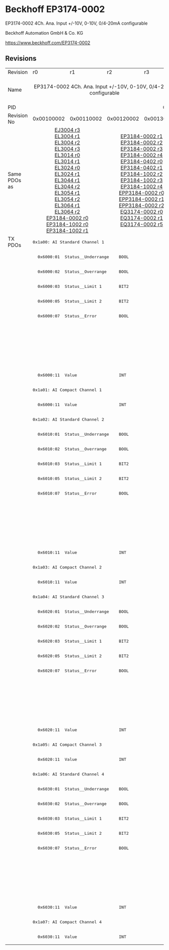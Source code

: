 # Beckhoff EP3174-0002

EP3174-0002 4Ch. Ana. Input +/-10V, 0-10V, 0/4-20mA configurable

Beckhoff Automation GmbH & Co. KG

https://www.beckhoff.com/EP3174-0002

## Revisions
<table>
<tr >
<td>Revision</td>
<td><div class="foo">r0</div></td>
<td><div class="foo">r1</div></td>
<td><div class="foo">r2</div></td>
<td><div class="foo">r3</div></td>
<td><div class="foo">r4</div></td>
<td><div class="foo">r5</div></td>
<td><div class="foo">r6</div></td>
<td><div class="foo">r7</div></td>
</tr>
<tr >
<td>Name</td>
<td colspan=4 align="center"><div class="foo">EP3174-0002 4Ch. Ana. Input +/-10V, 0-10V, 0/4-20mA configurable</div></td>
<td colspan=2 align="center"><div class="foo">EP3174-0002 4Ch. Ana. Input +/-10V, 0-10V, 0/4-20mA, +/-10mA configurable</div></td>
<td colspan=2 align="center"><div class="foo">EP3174-0002 4Ch. Ana. Input +/-10V, 0-10V, 0/4-20mA configurable</div></td>
</tr>
<tr >
<td>PID</td>
<td colspan=8 align="center"><div class="foo">0x0c664052</div></td>
</tr>
<tr >
<td>Revision No</td>
<td>0x00100002</td>
<td>0x00110002</td>
<td>0x00120002</td>
<td>0x00130002</td>
<td>0x00140002</td>
<td>0x00150002</td>
<td>0x00160002</td>
<td>0x00170002</td>
</tr>
<tr >
<td>Same PDOs as</td>
<td colspan=2 align="center"><a href="EJ3004">EJ3004 r3</a><br/><a href="EL3004">EL3004 r1</a><br/><a href="EL3004">EL3004 r2</a><br/><a href="EL3004">EL3004 r3</a><br/><a href="EL3014">EL3014 r0</a><br/><a href="EL3014">EL3014 r1</a><br/><a href="EL3024">EL3024 r0</a><br/><a href="EL3024">EL3024 r1</a><br/><a href="EL3044">EL3044 r1</a><br/><a href="EL3044">EL3044 r2</a><br/><a href="EL3054">EL3054 r1</a><br/><a href="EL3054">EL3054 r2</a><br/><a href="EL3064">EL3064 r1</a><br/><a href="EL3064">EL3064 r2</a><br/><a href="EP3184-0002">EP3184-0002 r0</a><br/><a href="EP3184-1002">EP3184-1002 r0</a><br/><a href="EP3184-1002">EP3184-1002 r1</a></td>
<td colspan=2 align="center"><a href="EP3184-0002">EP3184-0002 r1</a><br/><a href="EP3184-0002">EP3184-0002 r2</a><br/><a href="EP3184-0002">EP3184-0002 r3</a><br/><a href="EP3184-0002">EP3184-0002 r4</a><br/><a href="EP3184-0402">EP3184-0402 r0</a><br/><a href="EP3184-0402">EP3184-0402 r1</a><br/><a href="EP3184-1002">EP3184-1002 r2</a><br/><a href="EP3184-1002">EP3184-1002 r3</a><br/><a href="EP3184-1002">EP3184-1002 r4</a><br/><a href="EPP3184-0002">EPP3184-0002 r0</a><br/><a href="EPP3184-0002">EPP3184-0002 r1</a><br/><a href="EPP3184-0002">EPP3184-0002 r2</a><br/><a href="EQ3174-0002">EQ3174-0002 r0</a><br/><a href="EQ3174-0002">EQ3174-0002 r1</a><br/><a href="EQ3174-0002">EQ3174-0002 r5</a></td>
<td colspan=2 align="center"></td>
<td><a href="EPP3174-0002">EPP3174-0002 r0</a></td>
<td><a href="EP3184-0002">EP3184-0002 r5</a><br/><a href="EP3184-0402">EP3184-0402 r2</a><br/><a href="EP3184-1002">EP3184-1002 r5</a><br/><a href="EPP3184-0002">EPP3184-0002 r3</a><br/><a href="EQ3174-0002">EQ3174-0002 r7</a></td>
</tr>
<tr class="txpdo pdosection">
<td rowspan=48 valign=top>TX PDOs</td>
<td colspan=8 align="left"><pre>0x1a00: AI Standard Channel 1</pre></td>
<td></td>
</tr>
<tr class="txpdo">
<td colspan=8 align="left"><pre>  0x6000:01  Status__Underrange    BOOL</pre></td>
</tr>
<tr class="txpdo">
<td colspan=8 align="left"><pre>  0x6000:02  Status__Overrange     BOOL</pre></td>
</tr>
<tr class="txpdo">
<td colspan=8 align="left"><pre>  0x6000:03  Status__Limit 1       BIT2</pre></td>
</tr>
<tr class="txpdo">
<td colspan=8 align="left"><pre>  0x6000:05  Status__Limit 2       BIT2</pre></td>
</tr>
<tr class="txpdo">
<td colspan=8 align="left"><pre>  0x6000:07  Status__Error         BOOL</pre></td>
</tr>
<tr class="txpdo">
<td colspan=4 align="left"></td>
<td colspan=4 align="left"><pre>  0x6000:0e  Status__Sync error    BOOL</pre></td>
</tr>
<tr class="txpdo">
<td colspan=4 align="left"></td>
<td colspan=4 align="left"><pre>  0x6000:0f  Status__TxPDO State   BOOL</pre></td>
</tr>
<tr class="txpdo">
<td colspan=4 align="left"></td>
<td colspan=4 align="left"><pre>  0x6000:10  Status__TxPDO Toggle  BOOL</pre></td>
</tr>
<tr class="txpdo">
<td colspan=8 align="left"><pre>  0x6000:11  Value                 INT</pre></td>
</tr>
<tr class="txpdo pdosection">
<td colspan=8 align="left"><pre>0x1a01: AI Compact Channel 1</pre></td>
</tr>
<tr class="txpdo">
<td colspan=8 align="left"><pre>  0x6000:11  Value                 INT</pre></td>
</tr>
<tr class="txpdo pdosection">
<td colspan=8 align="left"><pre>0x1a02: AI Standard Channel 2</pre></td>
</tr>
<tr class="txpdo">
<td colspan=8 align="left"><pre>  0x6010:01  Status__Underrange    BOOL</pre></td>
</tr>
<tr class="txpdo">
<td colspan=8 align="left"><pre>  0x6010:02  Status__Overrange     BOOL</pre></td>
</tr>
<tr class="txpdo">
<td colspan=8 align="left"><pre>  0x6010:03  Status__Limit 1       BIT2</pre></td>
</tr>
<tr class="txpdo">
<td colspan=8 align="left"><pre>  0x6010:05  Status__Limit 2       BIT2</pre></td>
</tr>
<tr class="txpdo">
<td colspan=8 align="left"><pre>  0x6010:07  Status__Error         BOOL</pre></td>
</tr>
<tr class="txpdo">
<td colspan=4 align="left"></td>
<td colspan=4 align="left"><pre>  0x6010:0e  Status__Sync error    BOOL</pre></td>
</tr>
<tr class="txpdo">
<td colspan=4 align="left"></td>
<td colspan=4 align="left"><pre>  0x6010:0f  Status__TxPDO State   BOOL</pre></td>
</tr>
<tr class="txpdo">
<td colspan=4 align="left"></td>
<td colspan=4 align="left"><pre>  0x6010:10  Status__TxPDO Toggle  BOOL</pre></td>
</tr>
<tr class="txpdo">
<td colspan=8 align="left"><pre>  0x6010:11  Value                 INT</pre></td>
</tr>
<tr class="txpdo pdosection">
<td colspan=8 align="left"><pre>0x1a03: AI Compact Channel 2</pre></td>
</tr>
<tr class="txpdo">
<td colspan=8 align="left"><pre>  0x6010:11  Value                 INT</pre></td>
</tr>
<tr class="txpdo pdosection">
<td colspan=8 align="left"><pre>0x1a04: AI Standard Channel 3</pre></td>
</tr>
<tr class="txpdo">
<td colspan=8 align="left"><pre>  0x6020:01  Status__Underrange    BOOL</pre></td>
</tr>
<tr class="txpdo">
<td colspan=8 align="left"><pre>  0x6020:02  Status__Overrange     BOOL</pre></td>
</tr>
<tr class="txpdo">
<td colspan=8 align="left"><pre>  0x6020:03  Status__Limit 1       BIT2</pre></td>
</tr>
<tr class="txpdo">
<td colspan=8 align="left"><pre>  0x6020:05  Status__Limit 2       BIT2</pre></td>
</tr>
<tr class="txpdo">
<td colspan=8 align="left"><pre>  0x6020:07  Status__Error         BOOL</pre></td>
</tr>
<tr class="txpdo">
<td colspan=4 align="left"></td>
<td colspan=4 align="left"><pre>  0x6020:0e  Status__Sync error    BOOL</pre></td>
</tr>
<tr class="txpdo">
<td colspan=4 align="left"></td>
<td colspan=4 align="left"><pre>  0x6020:0f  Status__TxPDO State   BOOL</pre></td>
</tr>
<tr class="txpdo">
<td colspan=4 align="left"></td>
<td colspan=4 align="left"><pre>  0x6020:10  Status__TxPDO Toggle  BOOL</pre></td>
</tr>
<tr class="txpdo">
<td colspan=8 align="left"><pre>  0x6020:11  Value                 INT</pre></td>
</tr>
<tr class="txpdo pdosection">
<td colspan=8 align="left"><pre>0x1a05: AI Compact Channel 3</pre></td>
</tr>
<tr class="txpdo">
<td colspan=8 align="left"><pre>  0x6020:11  Value                 INT</pre></td>
</tr>
<tr class="txpdo pdosection">
<td colspan=8 align="left"><pre>0x1a06: AI Standard Channel 4</pre></td>
</tr>
<tr class="txpdo">
<td colspan=8 align="left"><pre>  0x6030:01  Status__Underrange    BOOL</pre></td>
</tr>
<tr class="txpdo">
<td colspan=8 align="left"><pre>  0x6030:02  Status__Overrange     BOOL</pre></td>
</tr>
<tr class="txpdo">
<td colspan=8 align="left"><pre>  0x6030:03  Status__Limit 1       BIT2</pre></td>
</tr>
<tr class="txpdo">
<td colspan=8 align="left"><pre>  0x6030:05  Status__Limit 2       BIT2</pre></td>
</tr>
<tr class="txpdo">
<td colspan=8 align="left"><pre>  0x6030:07  Status__Error         BOOL</pre></td>
</tr>
<tr class="txpdo">
<td colspan=4 align="left"></td>
<td colspan=4 align="left"><pre>  0x6030:0e  Status__Sync error    BOOL</pre></td>
</tr>
<tr class="txpdo">
<td colspan=4 align="left"></td>
<td colspan=4 align="left"><pre>  0x6030:0f  Status__TxPDO State   BOOL</pre></td>
</tr>
<tr class="txpdo">
<td colspan=4 align="left"></td>
<td colspan=4 align="left"><pre>  0x6030:10  Status__TxPDO Toggle  BOOL</pre></td>
</tr>
<tr class="txpdo">
<td colspan=8 align="left"><pre>  0x6030:11  Value                 INT</pre></td>
</tr>
<tr class="txpdo pdosection">
<td colspan=8 align="left"><pre>0x1a07: AI Compact Channel 4</pre></td>
</tr>
<tr class="txpdo">
<td colspan=8 align="left"><pre>  0x6030:11  Value                 INT</pre></td>
</tr>
</table>
